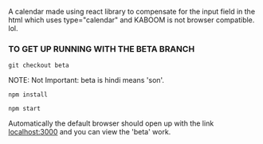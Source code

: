 A calendar made using react library to compensate for the input field in the html which uses type="calendar" and KABOOM is not browser compatible. lol.

### TO GET UP RUNNING WITH THE BETA BRANCH
```
git checkout beta
```
NOTE: Not Important: beta is hindi means 'son'.
```
npm install
```
```
npm start
```
Automatically the default browser should open up with the link [localhost:3000](http://localhost:3000) and you can view the 'beta' work.